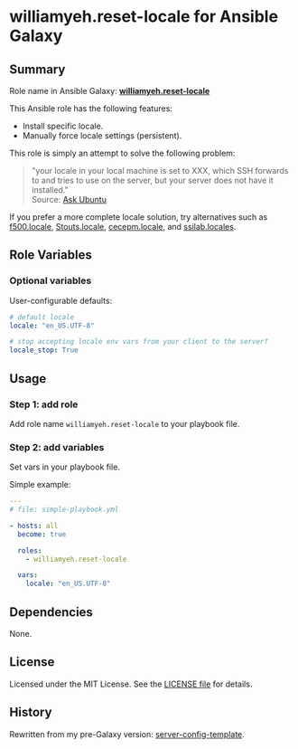
williamyeh.reset-locale for Ansible Galaxy
============


## Summary

Role name in Ansible Galaxy: **[williamyeh.reset-locale](https://galaxy.ansible.com/williamyeh/reset-locale/)**

This Ansible role has the following features:

 - Install specific locale.
 - Manually force locale settings (persistent).

This role is simply an attempt to solve the following problem:

> "your locale in your local machine is set to XXX, which SSH forwards to and tries to use on the server, but your server does not have it installed."  
> Source: [Ask Ubuntu](http://askubuntu.com/questions/144235/locale-variables-have-no-effect-in-remote-shell-perl-warning-setting-locale-f)


If you prefer a more complete locale solution, try alternatives such as [f500.locale](https://galaxy.ansible.com/f500/locale/), [Stouts.locale](https://galaxy.ansible.com/Stouts/locale/), [cecepm.locale](https://galaxy.ansible.com/cecepm/locale/), and [ssilab.locales](https://galaxy.ansible.com/ssilab/locales/).



## Role Variables

### Optional variables

User-configurable defaults:

```yaml
# default locale
locale: "en_US.UTF-8"

# stop accepting locale env vars from your client to the server?
locale_stop: True
```


## Usage


### Step 1: add role

Add role name `williamyeh.reset-locale` to your playbook file.


### Step 2: add variables

Set vars in your playbook file.

Simple example:

```yaml
---
# file: simple-playbook.yml

- hosts: all
  become: true

  roles:
    - williamyeh.reset-locale

  vars:
    locale: "en_US.UTF-8"
```



## Dependencies

None.


## License

Licensed under the MIT License. See the [LICENSE file](LICENSE) for details.


## History

Rewritten from my pre-Galaxy version: [server-config-template](https://github.com/William-Yeh/server-config-template).
